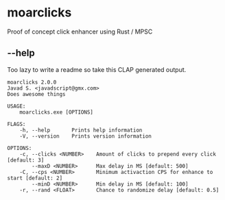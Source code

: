 # moarclicks
Proof of concept click enhancer using Rust / MPSC

## --help

Too lazy to write a readme so take this CLAP generated output.

```
moarclicks 2.0.0
Javad S. <javadscript@gmx.com>
Does awesome things

USAGE:
    moarclicks.exe [OPTIONS]

FLAGS:
    -h, --help       Prints help information
    -V, --version    Prints version information

OPTIONS:
    -c, --clicks <NUMBER>    Amount of clicks to prepend every click [default: 3]
        --maxD <NUMBER>      Max delay in MS [default: 500]
    -C, --cps <NUMBER>       Minimum activaction CPS for enhance to start [default: 2]
        --minD <NUMBER>      Min delay in MS [default: 100]
    -r, --rand <FLOAT>       Chance to randomize delay [default: 0.5]
```
